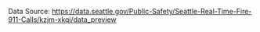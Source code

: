 Data Source: https://data.seattle.gov/Public-Safety/Seattle-Real-Time-Fire-911-Calls/kzjm-xkqj/data_preview
